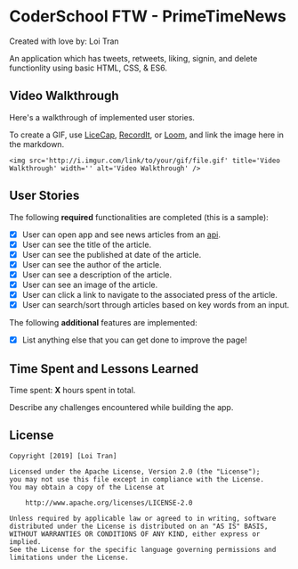# CoderSchool FTW -  PrimeTimeNews

Created with love by: Loi Tran
  
An application which has tweets, retweets, liking, signin, and delete functionlity using basic HTML, CSS, & ES6.

## Video Walkthrough

Here's a walkthrough of implemented user stories.

To create a GIF, use [LiceCap](http://www.cockos.com/licecap/), [RecordIt](http://www.recordit.co), or [Loom](http://www.useloom.com), and link the image here in the markdown.

```
<img src='http://i.imgur.com/link/to/your/gif/file.gif' title='Video Walkthrough' width='' alt='Video Walkthrough' />
```

## User Stories

The following **required** functionalities are completed (this is a sample):

* [x] User can open app and see news articles from an [api](https://newsapi.org/docs/get-started).
* [x] User can see the title of the article.
* [x] User can see the published at date of the article.
* [x] User can see the author of the article.
* [x] User can see a description of the article.
* [x] User can see an image of the article.
* [x] User can click a link to navigate to the associated press of the article.
* [x] User can search/sort through articles based on key words from an input.

The following **additional** features are implemented:

* [x] List anything else that you can get done to improve the page!

## Time Spent and Lessons Learned

Time spent: **X** hours spent in total.

Describe any challenges encountered while building the app.

## License

    Copyright [2019] [Loi Tran]

    Licensed under the Apache License, Version 2.0 (the "License");
    you may not use this file except in compliance with the License.
    You may obtain a copy of the License at

        http://www.apache.org/licenses/LICENSE-2.0

    Unless required by applicable law or agreed to in writing, software
    distributed under the License is distributed on an "AS IS" BASIS,
    WITHOUT WARRANTIES OR CONDITIONS OF ANY KIND, either express or implied.
    See the License for the specific language governing permissions and
    limitations under the License.